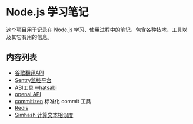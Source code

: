 # Node.js 学习笔记

这个项目用于记录在 Node.js 学习、使用过程中的笔记，包含各种技术、工具以及其它有用的信息。

## 内容列表
- [谷歌翻译API](./google-translate/README.md)
- [Sentry监控平台](./sentry/README.md)
- ABI工具 [whatsabi ](https://github.com/0xdwong/blockchain/blob/main/tools/whatsabi/README.md)
- [openai API](./openai/README.md)
- [commitizen](./commitizen/README.md) 标准化 commit 工具
- [Redis](./redis/README.md)
- [Simhash 计算文本相似度](./simhash/README.md)
